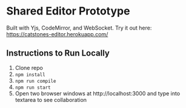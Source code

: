 # Shared Editor Prototype
Built with Yjs, CodeMirror, and WebSocket.
Try it out here: https://catstones-editor.herokuapp.com/

## Instructions to Run Locally
1. Clone repo
2. `npm install`
3. `npm run compile`
4. `npm run start`
5. Open two browser windows at http://localhost:3000 and type into textarea to see collaboration
